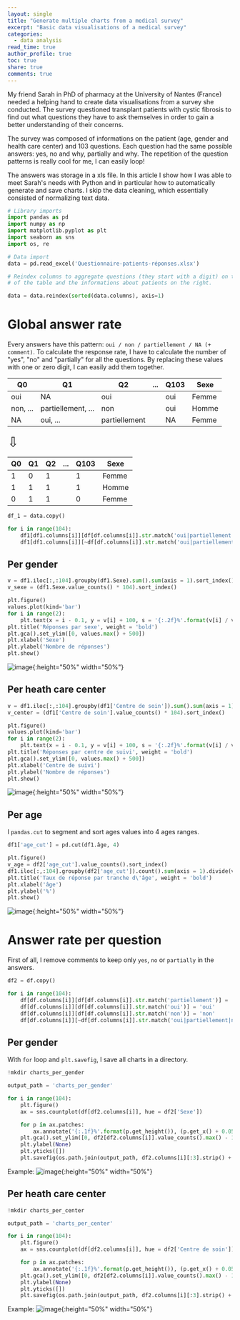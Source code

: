 ```yaml
---
layout: single
title: "Generate multiple charts from a medical survey"
excerpt: "Basic data visualisations of a medical survey"
categories:
  - data analysis
read_time: true
author_profile: true
toc: true
share: true
comments: true
---
```

My friend Sarah in PhD of pharmacy at the University of Nantes (France) needed a helping hand to create data visualisations from a survey she conducted. The survey questioned transplant patients with cystic fibrosis to find out what questions they have to ask themselves in order to gain a better understanding of their concerns.

The survey was composed of informations on the patient (age, gender and health care center) and 103 questions. Each question had the same possible answers: yes, no and why, partially and why. The repetition of the question patterns is really cool for me, I can easily loop!

The answers was storage in a xls file. In this article I show how I was able to meet Sarah's needs with Python and in particular how to automatically generate and save charts. I skip the data cleaning, which essentially consisted of normalizing text data.

```python
# Library imports
import pandas as pd
import numpy as np
import matplotlib.pyplot as plt
import seaborn as sns
import os, re

# Data import
data = pd.read_excel('Questionnaire-patients-réponses.xlsx')

# Reindex columns to aggregate questions (they start with a digit) on the left
# of the table and the informations about patients on the right.

data = data.reindex(sorted(data.columns), axis=1)
```

# Global answer rate

Every answers have this pattern: `oui / non / partiellement / NA (+ comment)`. To calculate
the response rate, I have to calculate the number of "yes", "no" and "partially" for all the questions.
By replacing these values with one or zero digit, I can easily add them together.


| Q0       | Q1                 | Q2            | ... | Q103 | Sexe  |
|----------|--------------------|---------------|-----|------|-------|
| oui      | NA                | oui           |     | oui  | Femme |
| non, ... | partiellement, ... | non           |     | oui  | Homme |
| NA     | oui, ...           | partiellement |     | NA  | Femme |

<span style='font-size:30px;'>&#8681;</span>

| Q0      | Q1                | Q2            | ... | Q103 | Sexe  |
|----------|--------------------|---------------|-----|------|-------|
| 1    | 0                | 1          |     | 1 | Femme |
| 1| 1 | 1          |     | 1  | Homme |
|0     |1          | 1 |     | 0 | Femme |

```python
df_1 = data.copy()

for i in range(104):
    df1[df1.columns[i]][df[df.columns[i]].str.match('oui|partiellement|non')] = 1
    df1[df1.columns[i]][~df[df.columns[i]].str.match('oui|partiellement|non')] = 0
```

## Per gender
```python
v = df1.iloc[:,:104].groupby(df1.Sexe).sum().sum(axis = 1).sort_index()
v_sexe = (df1.Sexe.value_counts() * 104).sort_index()

plt.figure()
values.plot(kind='bar')
for i in range(2):
    plt.text(x = i - 0.1, y = v[i] + 100, s = '{:.2f}%'.format(v[i] / v_sexe[i]))
plt.title('Réponses par sexe', weight = 'bold')
plt.gca().set_ylim([0, values.max() + 500])
plt.xlabel('Sexe')
plt.ylabel('Nombre de réponses')
plt.show()
```
![image](https://leoguillaume.github.io/assets/images/2020-10-12-chart_3.png){:height="50%" width="50%"}

## Per heath care center
```python
v = df1.iloc[:,:104].groupby(df1['Centre de soin']).sum().sum(axis = 1).sort_index()
v_center = (df1['Centre de soin'].value_counts() * 104).sort_index()

plt.figure()
values.plot(kind='bar')
for i in range(2):
    plt.text(x = i - 0.1, y = v[i] + 100, s = '{:.2f}%'.format(v[i] / v_center[i]))
plt.title('Réponses par centre de suivi', weight = 'bold')
plt.gca().set_ylim([0, values.max() + 500])
plt.xlabel('Centre de suivi')
plt.ylabel('Nombre de réponses')
plt.show()
```
![image](https://leoguillaume.github.io/assets/images/2020-10-12-chart_2.png){:height="50%" width="50%"}

## Per age

I `pandas.cut` to segment and sort ages values into 4 ages ranges.

```python
df1['age_cut'] = pd.cut(df1.âge, 4)

plt.figure()
v_age = df2['age_cut'].value_counts().sort_index()
df1.iloc[:,:104].groupby(df2['age_cut']).count().sum(axis = 1).divide(v_age).plot(kind = "bar")
plt.title('Taux de réponse par tranche d\'âge', weight = 'bold')
plt.xlabel('âge')
plt.ylabel('%')
plt.show()
```
![image](https://leoguillaume.github.io/assets/images/2020-10-12-chart_3.png){:height="50%" width="50%"}

# Answer rate per question

First of all, I remove comments to keep only `yes`, `no` or `partially` in the answers.

```python
df2 = df.copy()

for i in range(104):
    df[df.columns[i]][df[df.columns[i]].str.match('partiellement')] = 'partiellement'
    df[df.columns[i]][df[df.columns[i]].str.match('oui')] = 'oui'
    df[df.columns[i]][df[df.columns[i]].str.match('non')] = 'non'
    df[df.columns[i]][~df[df.columns[i]].str.match('oui|partiellement|non')] = 'NA'
```

## Per gender

With `for` loop and `plt.savefig`, I save all charts in a directory.

```python
!mkdir charts_per_gender

output_path = 'charts_per_gender'

for i in range(104):
    plt.figure()
    ax = sns.countplot(df[df2.columns[i]], hue = df2['Sexe'])

    for p in ax.patches:
        ax.annotate('{:.1f}%'.format(p.get_height()), (p.get_x() + 0.05, p.get_height() + 0.4))
    plt.gca().set_ylim([0, df2[df2.columns[i]].value_counts().max() - 10])
    plt.ylabel(None)
    plt.yticks([])
    plt.savefig(os.path.join(output_path, df2.columns[i][:3].strip() + '.png')) # 'question_number.png'
```
Example:
![image](https://leoguillaume.github.io/assets/images/2020-10-12-chart_4.png){:height="50%" width="50%"}

## Per heath care center

```python
!mkdir charts_per_center

output_path = 'charts_per_center'

for i in range(104):
    plt.figure()
    ax = sns.countplot(df[df2.columns[i]], hue = df2['Centre de soin'])

    for p in ax.patches:
        ax.annotate('{:.1f}%'.format(p.get_height()), (p.get_x() + 0.05, p.get_height() + 0.4))
    plt.gca().set_ylim([0, df2[df2.columns[i]].value_counts().max() - 10])
    plt.ylabel(None)
    plt.yticks([])
    plt.savefig(os.path.join(output_path, df2.columns[i][:3].strip() + '.png')) # 'question_number.png'
```
Example:
![image](https://leoguillaume.github.io/assets/images/2020-10-12-chart_5.png){:height="50%" width="50%"}
